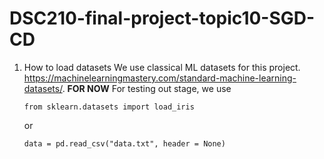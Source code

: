 # DSC210-final-project-topic10-SGD-CD

1. How to load datasets
   We use classical ML datasets for this project. https://machinelearningmastery.com/standard-machine-learning-datasets/.
   **FOR NOW** For testing out stage, we use
   ```
   from sklearn.datasets import load_iris
   ```
   or
   ```
   data = pd.read_csv("data.txt", header = None)
